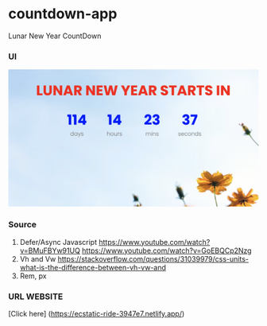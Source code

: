 # countdown-app

Lunar New Year CountDown

### UI

![](./screen.png)

### Source

1. Defer/Async Javascript
   https://www.youtube.com/watch?v=BMuFBYw91UQ
   https://www.youtube.com/watch?v=GoEBQCp2Nzg
2. Vh and Vw
   https://stackoverflow.com/questions/31039979/css-units-what-is-the-difference-between-vh-vw-and
3. Rem, px

### URL WEBSITE

[Click here] (https://ecstatic-ride-3947e7.netlify.app/)
